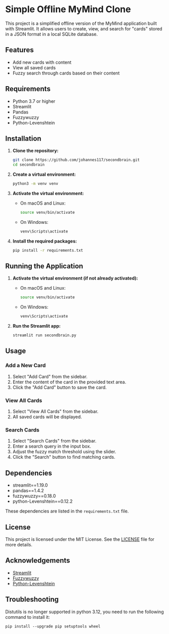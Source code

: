 # Simple Offline MyMind Clone

This project is a simplified offline version of the MyMind application built with Streamlit. It allows users to create, view, and search for "cards" stored in a JSON format in a local SQLite database.

## Features

- Add new cards with content
- View all saved cards
- Fuzzy search through cards based on their content

## Requirements

- Python 3.7 or higher
- Streamlit
- Pandas
- Fuzzywuzzy
- Python-Levenshtein

## Installation

1. **Clone the repository:**
    ```bash
    git clone https://github.com/johannes117/secondbrain.git
    cd secondbrain
    ```

2. **Create a virtual environment:**
    ```bash
    python3 -m venv venv
    ```

3. **Activate the virtual environment:**
    - On macOS and Linux:
      ```bash
      source venv/bin/activate
      ```
    - On Windows:
      ```bash
      venv\Scripts\activate
      ```

4. **Install the required packages:**
    ```bash
    pip install -r requirements.txt
    ```

## Running the Application

1. **Activate the virtual environment (if not already activated):**
    - On macOS and Linux:
      ```bash
      source venv/bin/activate
      ```
    - On Windows:
      ```bash
      venv\Scripts\activate
      ```

2. **Run the Streamlit app:**
    ```bash
    streamlit run secondbrain.py
    ```

## Usage

### Add a New Card

1. Select "Add Card" from the sidebar.
2. Enter the content of the card in the provided text area.
3. Click the "Add Card" button to save the card.

### View All Cards

1. Select "View All Cards" from the sidebar.
2. All saved cards will be displayed.

### Search Cards

1. Select "Search Cards" from the sidebar.
2. Enter a search query in the input box.
3. Adjust the fuzzy match threshold using the slider.
4. Click the "Search" button to find matching cards.

## Dependencies

- streamlit==1.19.0
- pandas==1.4.2
- fuzzywuzzy==0.18.0
- python-Levenshtein==0.12.2

These dependencies are listed in the `requirements.txt` file.

## License

This project is licensed under the MIT License. See the [LICENSE](LICENSE) file for more details.

## Acknowledgements

- [Streamlit](https://streamlit.io/)
- [Fuzzywuzzy](https://github.com/seatgeek/fuzzywuzzy)
- [Python-Levenshtein](https://github.com/ztane/python-Levenshtein)

## Troubleshooting

Distutils is no longer supported in python 3.12, you need to run the following command to install it:
```
pip install --upgrade pip setuptools wheel
```